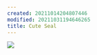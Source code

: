 ```yaml
---
created: 20211014204807446
modified: 20211031194646265
title: Cute Seal
---
```


![](https://cdn.jsdelivr.net/gh/zubayrrr/twiki/bin/tumblr_fd9de8c81038e86530ee497763453b28_2226d78c_400.z99wdlmgtag.jpg)
